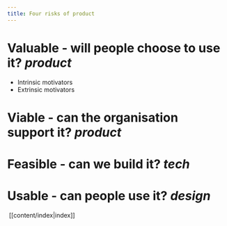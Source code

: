```yaml
---
title: Four risks of product
---
```

# Valuable - will people choose to use it? *product*
* Intrinsic motivators
* Extrinsic motivators

# Viable - can the organisation support it? *product*

# Feasible - can we build it? *tech*

# Usable - can people use it? *design*

 [[content/index|index]]